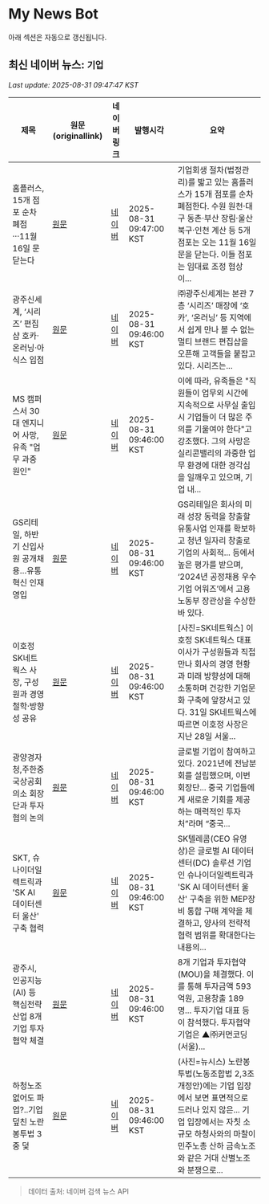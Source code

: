 # My News Bot

아래 섹션은 자동으로 갱신됩니다.

<!-- NEWS:START -->
## 최신 네이버 뉴스: `기업`
_Last update: 2025-08-31 09:47:47 KST_

| 제목 | 원문(originallink) | 네이버 링크 | 발행시각 | 요약 |
|---|---|---|---|---|
| 홈플러스, 15개 점포 순차 폐점···11월 16일 문 닫는다 | [원문](https://sports.khan.co.kr/article/202508310946013?pt=nv) | [네이버](https://n.news.naver.com/mnews/article/144/0001064037?sid=101) | 2025-08-31 09:47:00 KST | 기업회생 절차(법정관리)를 밟고 있는 홈플러스가 15개 점포를 순차 폐점한다. 수원 원천·대구 동촌·부산 장림·울산 북구·인천 계산 등 5개 점포는 오는 11월 16일 문을 닫는다. 이들 점포는 임대료 조정 협상이... |
| 광주신세계, ‘시리즈’ 편집샵 호카·온러닝·아식스 입점 | [원문](http://www.breaknews.com/1144080) | [네이버](http://www.breaknews.com/1144080) | 2025-08-31 09:46:00 KST | ㈜광주신세계는 본관 7층 ‘시리즈’ 매장에 ‘호카’, ‘온러닝’ 등 지역에서 쉽게 만나 볼 수 없는 멀티 브랜드 편집샵을 오픈해 고객들을 붙잡고 있다. 시리즈는... |
| MS 캠퍼스서 30대 엔지니어 사망, 유족 "업무 과중 원인" | [원문](https://www.idaegu.com/news/articleView.html?idxno=646808) | [네이버](https://www.idaegu.com/news/articleView.html?idxno=646808) | 2025-08-31 09:46:00 KST | 이에 따라, 유족들은 "직원들이 업무외 시간에 지속적으로 사무실 출입 시 기업들이 더 많은 주의를 기울여야 한다"고 강조했다. 그의 사망은 실리콘밸리의 과중한 업무 환경에 대한 경각심을 일깨우고 있으며, 기업 내... |
| GS리테일, 하반기 신입사원 공개채용…유통혁신 인재 영입 | [원문](http://www.edaily.co.kr/news/newspath.asp?newsid=01312006642272896) | [네이버](https://n.news.naver.com/mnews/article/018/0006103077?sid=101) | 2025-08-31 09:46:00 KST | GS리테일은 회사의 미래 성장 동력을 창출할 유통사업 인재를 확보하고 청년 일자리 창출로 기업의 사회적... 등에서 높은 평가를 받으며, ‘2024년 공정채용 우수기업 어워즈’에서 고용노동부 장관상을 수상한 바 있다. |
| 이호정 SK네트웍스 사장, 구성원과 경영 철학·방향성 공유 | [원문](https://www.ajunews.com/view/20250831093635837) | [네이버](https://www.ajunews.com/view/20250831093635837) | 2025-08-31 09:46:00 KST | [사진=SK네트웍스] 이호정 SK네트웍스 대표이사가 구성원들과 직접 만나 회사의 경영 현황과 미래 방향성에 대해 소통하며 건강한 기업문화 구축에 앞장서고 있다. 31일 SK네트웍스에 따르면 이호정 사장은 지난 28일 서울... |
| 광양경자청,주한중국상공회의소 회장단과 투자협의 논의 | [원문](http://www.breaknews.com/1144067) | [네이버](http://www.breaknews.com/1144067) | 2025-08-31 09:46:00 KST | 글로벌 기업이 참여하고 있다. 2021년에 전남분회를 설립했으며, 이번 회장단... 중국 기업들에게 새로운 기회를 제공하는 매력적인 투자처”라며 “중국... |
| SKT, 슈나이더일렉트릭과 'SK AI 데이터센터 울산' 구축 협력 | [원문](https://www.it-b.co.kr/news/articleView.html?idxno=83790) | [네이버](https://www.it-b.co.kr/news/articleView.html?idxno=83790) | 2025-08-31 09:46:00 KST | SK텔레콤(CEO 유영상)은 글로벌 AI 데이터센터(DC) 솔루션 기업인 슈나이더일렉트릭과 'SK AI 데이터센터 울산' 구축을 위한 MEP장비 통합 구매 계약을 체결하고, 양사의 전략적 협력 범위를 확대한다는 내용의... |
| 광주시, 인공지능(AI) 등 핵심전략산업 8개 기업 투자협약 체결 | [원문](http://www.breaknews.com/1144074) | [네이버](http://www.breaknews.com/1144074) | 2025-08-31 09:46:00 KST | 8개 기업과 투자협약(MOU)을 체결했다. 이를 통해 투자금액 593억원, 고용창출 189명... 투자기업 대표 등이 참석했다. 투자협약 기업은 ▲㈜커먼코딩(서울)... |
| 하청노조 없어도 파업?..기업 덮친 노란봉투법 3중 덫 | [원문](http://www.edaily.co.kr/news/newspath.asp?newsid=01315286642272896) | [네이버](https://n.news.naver.com/mnews/article/018/0006103078?sid=102) | 2025-08-31 09:46:00 KST | (사진=뉴시스) 노란봉투법(노동조합법 2,3조 개정안)에는 기업 입장에서 보면 표면적으로 드러나 있지 않은... 기업 입장에서는 자칫 소규모 하청사와의 마찰이 민주노총 산하 금속노조와 같은 거대 산별노조와 분쟁으로... |

> 데이터 출처: 네이버 검색 뉴스 API
<!-- NEWS:END -->
